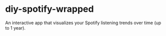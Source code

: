 # diy-spotify-wrapped
An interactive app that visualizes your Spotify listening trends over time (up to 1 year).
